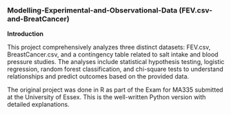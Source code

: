 ### Modelling-Experimental-and-Observational-Data (FEV.csv-and-BreatCancer)
**Introduction**

This project comprehensively analyzes three distinct datasets: FEV.csv, BreastCancer.csv, and a contingency table related to salt intake and blood pressure studies. The analyses include statistical hypothesis testing, logistic regression, random forest classification, and chi-square tests to understand relationships and predict outcomes based on the provided data.

The original project was done in R as part of the Exam for MA335 submitted at the University of Essex.
This is the well-written Python version with detailed explanations.


